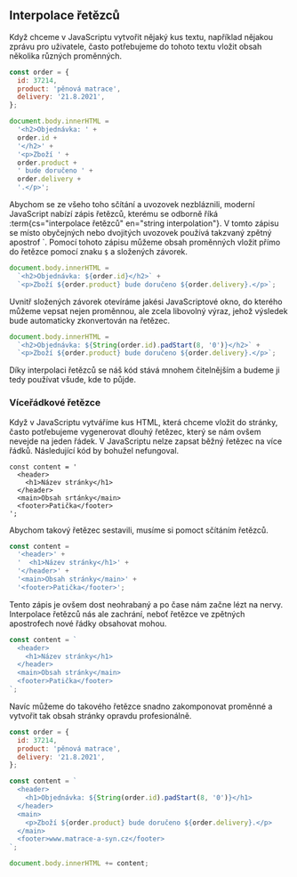 ## Interpolace řetězců

Když chceme v JavaScriptu vytvořit nějaký kus textu, například nějakou zprávu pro uživatele, často potřebujeme do tohoto textu vložit obsah několika různých proměnných.

```js
const order = {
  id: 37214,
  product: 'pěnová matrace',
  delivery: '21.8.2021',
};

document.body.innerHTML =
  '<h2>Objednávka: ' +
  order.id +
  '</h2>' +
  '<p>Zboží ' +
  order.product +
  ' bude doručeno ' +
  order.delivery +
  '.</p>';
```

Abychom se ze všeho toho sčítání a uvozovek nezbláznili, moderní JavaScript nabízí zápis řetězců, kterému se odborně říká :term{cs="interpolace řetězců" en="string interpolation"}. V tomto zápisu se místo obyčejných nebo dvojitých uvozovek používá takzvaný zpětný apostrof &#96;. Pomocí tohoto zápisu můžeme obsah proměnných vložit přímo do řetězce pomocí znaku `$` a složených závorek.

```js
document.body.innerHTML =
  `<h2>Objednávka: ${order.id}</h2>` +
  `<p>Zboží ${order.product} bude doručeno ${order.delivery}.</p>`;
```

Uvnitř složených závorek otevíráme jakési JavaScriptové okno, do kterého můžeme vepsat nejen proměnnou, ale zcela libovolný výraz, jehož výsledek bude automaticky zkonvertován na řetězec.

```js
document.body.innerHTML =
  `<h2>Objednávka: ${String(order.id).padStart(8, '0')}</h2>` +
  `<p>Zboží ${order.product} bude doručeno ${order.delivery}.</p>`;
```

Díky interpolaci řetězců se náš kód stává mnohem čitelnějším a budeme ji tedy používat všude, kde to půjde.

### Víceřádkové řetězce

Když v JavaScriptu vytváříme kus HTML, která chceme vložit do stránky, často potřebujeme vygenerovat dlouhý řetězec, který se nám ovšem nevejde na jeden řádek. V JavaScriptu nelze zapsat běžný řetězec na více řádků. Následující kód by bohužel nefungoval.

```
const content = '
  <header>
    <h1>Název stránky</h1>
  </header>
  <main>Obsah srtánky</main>
  <footer>Patička</footer>
';
```

Abychom takový řetězec sestavili, musíme si pomoct sčítáním řetězců.

```js
const content =
  '<header>' +
  '  <h1>Název stránky</h1>' +
  '</header>' +
  '<main>Obsah stránky</main>' +
  '<footer>Patička</footer>';
```

Tento zápis je ovšem dost neohrabaný a po čase nám začne lézt na nervy. Interpolace řetězců nás ale zachrání, neboť řetězce ve zpětných apostrofech nové řádky obsahovat mohou.

```js
const content = `
  <header>
    <h1>Název stránky</h1>
  </header>
  <main>Obsah stránky</main>
  <footer>Patička</footer>
`;
```

Navíc můžeme do takového řetězce snadno zakomponovat proměnné a vytvořit tak obsah stránky opravdu profesionálně.

```js
const order = {
  id: 37214,
  product: 'pěnová matrace',
  delivery: '21.8.2021',
};

const content = `
  <header>
    <h1>Objednávka: ${String(order.id).padStart(8, '0')}</h1>
  </header>
  <main>
    <p>Zboží ${order.product} bude doručeno ${order.delivery}.</p>
  </main>
  <footer>www.matrace-a-syn.cz</footer>
`;

document.body.innerHTML += content;
```
